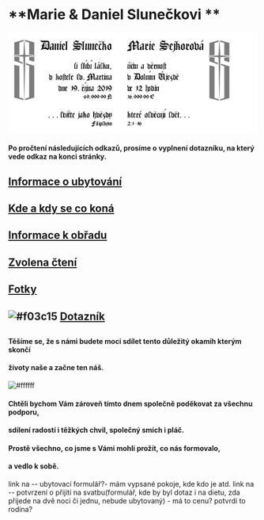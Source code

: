 #                                               **Marie & Daniel Slunečkovi **
![](./header.png)

#### Po pročtení následujících odkazů, prosíme o vyplnení dotazníku, na který vede odkaz na konci stránky.

## [Informace o ubytování](./TheHood.md)
## [Kde a kdy se co koná](./Plan.md)
##
## [Informace k obřadu](./Gnosis.md)
## [Zvolena čtení](./Scripta.md)
##
## [Fotky](./Photo.md)
##

## ![#f03c15](https://placehold.it/15/f03c15/000000?text=+) [Dotazník]()
##

#### Těšíme se, že s námi budete moci sdílet tento důležitý okamih kterým skončí  
#### životy naše a začne ten náš.

![#ffffff](https://placehold.it/15/ffffff/000000?text=+)

#### Chtěli bychom Vám zároveň tímto dnem společně poděkovat za všechnu podporu, 
#### sdílení radostí i těžkých chvil, společný smích i pláč. 
#### Prostě všechno, co jsme s Vámi mohli prožít, co nás formovalo, 
#### a vedlo k sobě.

link na -- ubytovací formulář?- mám vypsané pokoje, kde kdo je atd.
link na -- potvrzení o přijití na svatbu(formulář, kde by byl dotaz i na dietu, zda přijede na dvě noci či jednu, nebude ubytovaný) - má to cenu? potvrdí to rodina?

